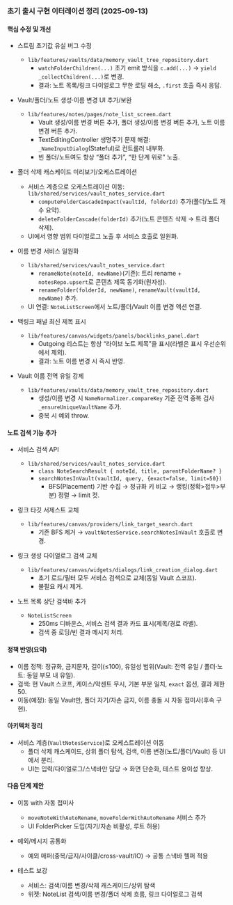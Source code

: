 ### 초기 출시 구현 이터레이션 정리 (2025-09-13)

#### 핵심 수정 및 개선

- 스트림 초기값 유실 버그 수정

  - `lib/features/vaults/data/memory_vault_tree_repository.dart`
    - `watchFolderChildren(...)` 초기 emit 방식을 `c.add(...)` → `yield _collectChildren(...)`로 변경.
    - 결과: 노트 목록/링크 다이얼로그 무한 로딩 해소, `.first` 호출 즉시 응답.

- Vault/폴더/노트 생성·이름 변경 UI 추가/보완

  - `lib/features/notes/pages/note_list_screen.dart`
    - Vault 생성/이름 변경 버튼 추가, 폴더 생성/이름 변경 버튼 추가, 노트 이름 변경 버튼 추가.
    - TextEditingController 생명주기 문제 해결: `_NameInputDialog`(Stateful)로 컨트롤러 내부화.
    - 빈 폴더/노트여도 항상 “폴더 추가”, “한 단계 위로” 노출.

- 폴더 삭제 캐스케이드 미리보기/오케스트레이션

  - 서비스 계층으로 오케스트레이션 이동: `lib/shared/services/vault_notes_service.dart`
    - `computeFolderCascadeImpact(vaultId, folderId)` 추가(폴더/노트 개수 요약).
    - `deleteFolderCascade(folderId)` 추가(노트 콘텐츠 삭제 → 트리 폴더 삭제).
  - UI에서 영향 범위 다이얼로그 노출 후 서비스 호출로 일원화.

- 이름 변경 서비스 일원화

  - `lib/shared/services/vault_notes_service.dart`
    - `renameNote(noteId, newName)`(기존): 트리 rename + `notesRepo.upsert`로 콘텐츠 제목 동기화(원자성).
    - `renameFolder(folderId, newName)`, `renameVault(vaultId, newName)` 추가.
  - UI 연결: `NoteListScreen`에서 노트/폴더/Vault 이름 변경 액션 연결.

- 백링크 패널 최신 제목 표시

  - `lib/features/canvas/widgets/panels/backlinks_panel.dart`
    - Outgoing 리스트는 항상 “라이브 노트 제목”을 표시(라벨은 표시 우선순위에서 제외).
    - 결과: 노트 이름 변경 시 즉시 반영.

- Vault 이름 전역 유일 강제
  - `lib/features/vaults/data/memory_vault_tree_repository.dart`
    - 생성/이름 변경 시 `NameNormalizer.compareKey` 기준 전역 중복 검사 `_ensureUniqueVaultName` 추가.
    - 중복 시 예외 throw.

#### 노트 검색 기능 추가

- 서비스 검색 API

  - `lib/shared/services/vault_notes_service.dart`
    - `class NoteSearchResult { noteId, title, parentFolderName? }`
    - `searchNotesInVault(vaultId, query, {exact=false, limit=50})`
      - BFS(Placement) 기반 수집 → 정규화 키 비교 → 랭킹(정확>접두>부분) 정렬 → limit 컷.

- 링크 타깃 서제스트 교체

  - `lib/features/canvas/providers/link_target_search.dart`
    - 기존 BFS 제거 → `vaultNotesService.searchNotesInVault` 호출로 변경.

- 링크 생성 다이얼로그 검색 교체

  - `lib/features/canvas/widgets/dialogs/link_creation_dialog.dart`
    - 초기 로드/필터 모두 서비스 검색으로 교체(동일 Vault 스코프).
    - 불필요 캐시 제거.

- 노트 목록 상단 검색바 추가
  - `NoteListScreen`
    - 250ms 디바운스, 서비스 검색 결과 카드 표시(제목/경로 라벨).
    - 검색 중 로딩/빈 결과 메시지 처리.

#### 정책 반영(요약)

- 이름 정책: 정규화, 금지문자, 길이(≤100), 유일성 범위(Vault: 전역 유일 / 폴더·노트: 동일 부모 내 유일).
- 검색: 현 Vault 스코프, 케이스/악센트 무시, 기본 부분 일치, `exact` 옵션, 결과 제한 50.
- 이동(예정): 동일 Vault만, 폴더 자기/자손 금지, 이름 충돌 시 자동 접미사(후속 구현).

#### 아키텍처 정리

- 서비스 계층(`VaultNotesService`)로 오케스트레이션 이동
  - 폴더 삭제 캐스케이드, 상위 폴더 탐색, 검색, 이름 변경(노트/폴더/Vault) 등 UI에서 분리.
  - UI는 입력/다이얼로그/스낵바만 담당 → 화면 단순화, 테스트 용이성 향상.

#### 다음 단계 제안

- 이동 with 자동 접미사

  - `moveNoteWithAutoRename`, `moveFolderWithAutoRename` 서비스 추가
  - UI FolderPicker 도입(자기/자손 비활성, 루트 허용)

- 예외/메시지 공통화

  - 예외 매퍼(중복/금지/사이클/cross-vault/IO) → 공통 스낵바 헬퍼 적용

- 테스트 보강
  - 서비스: 검색/이름 변경/삭제 캐스케이드/상위 탐색
  - 위젯: NoteList 검색/이름 변경/폴더 삭제 흐름, 링크 다이얼로그 검색
